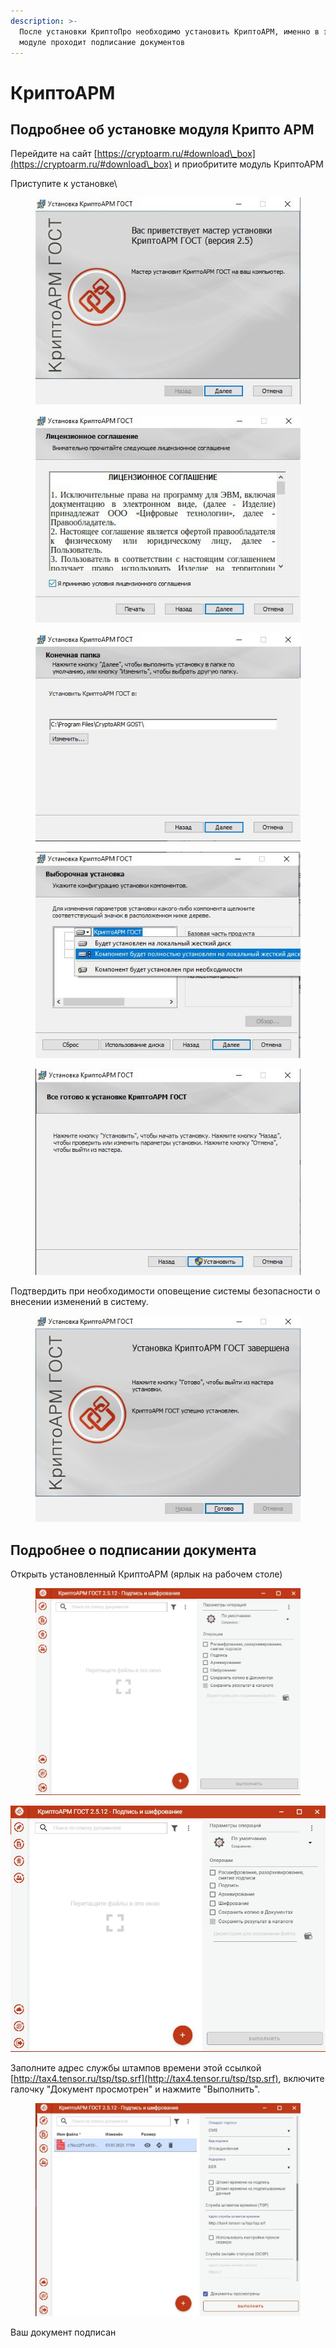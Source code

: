 ```yaml
---
description: >-
  После установки КриптоПро необходимо установить КриптоАРМ, именно в этом
  модуле проходит подписание документов
---
```


# КриптоАРМ

## Подробнее об установке модуля Крипто АРМ

Перейдите на сайт [https://cryptoarm.ru/#download\_box](https://cryptoarm.ru/#download\_box)  и приобритите модуль КриптоАРМ

Приступите к установке\


<figure><img src="../../.gitbook/assets/telegram-cloud-photo-size-2-5188224046238647240-x.jpg" alt=""><figcaption></figcaption></figure>

<figure><img src="../../.gitbook/assets/telegram-cloud-photo-size-2-5188224046238647241-x.jpg" alt=""><figcaption></figcaption></figure>

<figure><img src="../../.gitbook/assets/telegram-cloud-photo-size-2-5188224046238647242-x.jpg" alt=""><figcaption></figcaption></figure>

<figure><img src="../../.gitbook/assets/telegram-cloud-photo-size-2-5188224046238647243-x.jpg" alt=""><figcaption></figcaption></figure>

<figure><img src="../../.gitbook/assets/telegram-cloud-photo-size-2-5188224046238647244-x.jpg" alt=""><figcaption></figcaption></figure>

Подтвердить при необходимости оповещение системы безопасности о внесении изменений в систему.

<figure><img src="../../.gitbook/assets/telegram-cloud-photo-size-2-5188224046238647246-x.jpg" alt=""><figcaption></figcaption></figure>

## Подробнее о подписании документа

Открыть установленный КриптоАРМ (ярлык на рабочем столе)

<figure><img src="../../.gitbook/assets/telegram-cloud-photo-size-2-5188224046238647247-y (1).jpg" alt=""><figcaption></figcaption></figure>

![](../../.gitbook/assets/telegram-cloud-photo-size-2-5188224046238647247-y.jpg)

Заполните адрес службы штампов времени этой ссылкой [http://tax4.tensor.ru/tsp/tsp.srf](http://tax4.tensor.ru/tsp/tsp.srf), включите галочку "Документ просмотрен" и нажмите "Выполнить".

<figure><img src="../../.gitbook/assets/telegram-cloud-photo-size-2-5192996240235808706-y.jpg" alt=""><figcaption></figcaption></figure>

Ваш документ подписан&#x20;
